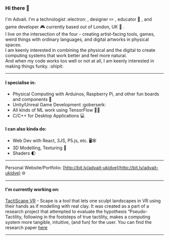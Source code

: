 ### Hi there 👋

I'm Advait. I'm a technologist :electron: , designer ✏️ , educator 🎒 , and game developer 🎮 currently based out of London, UK 󠁧󠁢󠁥:england: .   
I live on the intersection of the four - creating artist-facing tools, games, weird things with ordinary languages, and digital artworks in physical spaces.    
I am keenly interested in combining the physical and the digital to create computing systems that work better and feel more natural.     
And when my code works too well or not at all, I am keenly interested in making things funky. :shipit:

---

#### I specialise in:
- Physical Computing with Arduinos, Raspberry Pi, and other fun boards and components 🔌
- Unity/Unreal Game Development  :goberserk:
- All kinds of ML work using TensorFlow 🤖🎰
- C/C++ for Desktop Applications 💻

#### I can also kinda do:
- Web Dev with React, 3JS, P5.js, etc. 🖥️🕸️
- 3D Modelling, Texturing :triangular_ruler:
- Shaders :first_quarter_moon:

---
Personal Website/Portfolio: [http://bit.ly/advait-ukidve](http://bit.ly/advait-ukidve) :globe_with_meridians:

---
#### I'm currently working on: 
[TactiScape VR](https://github.com/AdvaitU/tactiscape-vr) - Scape is a tool that lets one sculpt landscapes in VR using their hands as if modelling with real clay. It was created as a part of a research project that attempted to evaluate the hypothesis “Pseudo-Tactility, following in the footsteps of true tactility, makes a computing system more tangible, intuitive, (and fun) for the user. You can find the research paper [here](https://github.com/AdvaitU/tactiscape-vr/blob/main/AdvaitUkidve-TactiScapeVR-ThesisThesis.pdf)

---
<!--
**AdvaitU/AdvaitU** is a ✨ _special_ ✨ repository because its `README.md` (this file) appears on your GitHub profile.

Here are some ideas to get you started:

- 🔭 I’m currently working on ...
- 🌱 I’m currently learning ...
- 👯 I’m looking to collaborate on ...
- 🤔 I’m looking for help with ...
- 💬 Ask me about ...
- 📫 How to reach me: ...
- 😄 Pronouns: ...
- ⚡ Fun fact: ...
-->
